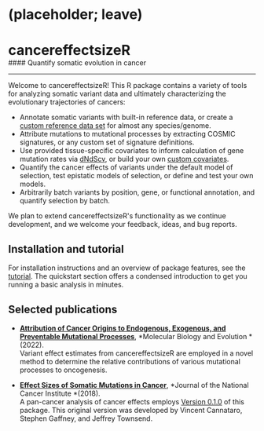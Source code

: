 # (placeholder; leave)

<h1 style="margin-bottom:0px"><span class="grad1">cancer</span><span class="grad2">effect</span><span class="grad3">sizeR</span></h1>
#### Quantify somatic evolution in cancer

---

Welcome to cancereffectsizeR! This R package contains a variety of tools for analyzing somatic variant data and ultimately characterizing the evolutionary trajectories of cancers:

- Annotate somatic variants with built-in reference data, or create a [custom reference data set](articles/custom_refset_instructions.html) for almost any species/genome.
- Attribute mutations to mutational processes by extracting COSMIC signatures, or any custom set of signature definitions.
- Use provided tissue-specific covariates to inform calculation of gene mutation rates via [dNdScv](https://github.com/im3sanger/dndscv), or build your own [custom covariates](articles/create_custom_covariates.html).
- Quantify the cancer effects of variants under the default model of selection, test epistatic models of selection, or define and test your own models.
- Arbitrarily batch variants by position, gene, or functional annotation, and quantify selection by batch.

We plan to extend cancereffectsizeR's functionality as we continue development, and we welcome your feedback, ideas, and bug reports.

## Installation and tutorial
For installation instructions and an overview of package features, see the [tutorial](articles/cancereffectsizeR.html). The quickstart section offers a condensed introduction to get you running a basic analysis in minutes.

## Selected publications
* **[Attribution of Cancer Origins to Endogenous, Exogenous, and Preventable Mutational Processes](https://academic.oup.com/mbe/article/39/5/msac084/6570859)**, *Molecular Biology and Evolution * (2022).<br>Variant effect estimates from cancereffectsizeR are employed in a novel method to determine the relative contributions of various mutational processes to oncogenesis.

* **[Effect Sizes of Somatic Mutations in Cancer](https://doi.org/10.1093/jnci/djy168)**, *Journal of the National Cancer Institute *(2018).<br>A pan-cancer analysis of cancer effects employs [Version 0.1.0](https://github.com/Townsend-Lab-Yale/cancereffectsizeR/releases/tag/0.1.0) of this package. This original version was developed by Vincent Cannataro, Stephen Gaffney, and Jeffrey Townsend.








